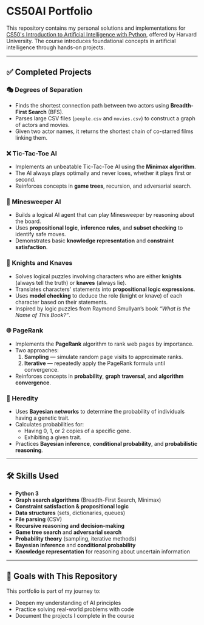 # CS50AI Portfolio

This repository contains my personal solutions and implementations for [CS50's Introduction to Artificial Intelligence with Python](https://cs50.harvard.edu/ai/2020/), offered by Harvard University. The course introduces foundational concepts in artificial intelligence through hands-on projects.

---

## ✅ Completed Projects

### 🎭 Degrees of Separation
- Finds the shortest connection path between two actors using **Breadth-First Search** (BFS).
- Parses large CSV files (`people.csv` and `movies.csv`) to construct a graph of actors and movies.
- Given two actor names, it returns the shortest chain of co-starred films linking them.

### ❌ Tic-Tac-Toe AI
- Implements an unbeatable Tic-Tac-Toe AI using the **Minimax algorithm**.
- The AI always plays optimally and never loses, whether it plays first or second.
- Reinforces concepts in **game trees**, recursion, and adversarial search.

### 🧠 Minesweeper AI
- Builds a logical AI agent that can play Minesweeper by reasoning about the board.
- Uses **propositional logic**, **inference rules**, and **subset checking** to identify safe moves.
- Demonstrates basic **knowledge representation** and **constraint satisfaction**.

### 🧩 Knights and Knaves
- Solves logical puzzles involving characters who are either **knights** (always tell the truth) or **knaves** (always lie).
- Translates characters' statements into **propositional logic expressions**.
- Uses **model checking** to deduce the role (knight or knave) of each character based on their statements.
- Inspired by logic puzzles from Raymond Smullyan’s book *“What is the Name of This Book?”*.

### 🌐 PageRank
- Implements the **PageRank** algorithm to rank web pages by importance.
- Two approaches:
  1. **Sampling** — simulate random page visits to approximate ranks.
  2. **Iterative** — repeatedly apply the PageRank formula until convergence.
- Reinforces concepts in **probability**, **graph traversal**, and **algorithm convergence**.

### 🧬 Heredity
- Uses **Bayesian networks** to determine the probability of individuals having a genetic trait.
- Calculates probabilities for:
  - Having 0, 1, or 2 copies of a specific gene.
  - Exhibiting a given trait.
- Practices **Bayesian inference**, **conditional probability**, and **probabilistic reasoning**.

---

## 🛠 Skills Used
- **Python 3**
- **Graph search algorithms** (Breadth-First Search, Minimax)
- **Constraint satisfaction & propositional logic**
- **Data structures** (sets, dictionaries, queues)
- **File parsing** (CSV)
- **Recursive reasoning and decision-making**
- **Game tree search** and **adversarial search**
- **Probability theory** (sampling, iterative methods)
- **Bayesian inference** and **conditional probability**
- **Knowledge representation** for reasoning about uncertain information

---

## 🌱 Goals with This Repository
This portfolio is part of my journey to:
- Deepen my understanding of AI principles
- Practice solving real-world problems with code
- Document the projects I complete in the course
